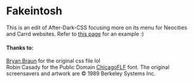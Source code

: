 # Fakeintosh

This is an edit of After-Dark-CSS focusing more on its menu for Neocities and Carrd websites.
Refer to [this page](https://tabbygarf.club/templates/fakeintosh/index.html) for an example :)




#### Thanks to:
[Bryan Braun](http://bryanbraun.github.io/after-dark-css/) for the original css file lol<br>
Robin Casady for the Public Domain [ChicagoFLF](http://christtrekker.users.sourceforge.net/fnt/chicago.shtml) font.
The original screensavers and artwork are © 1989 Berkeley Systems Inc.
